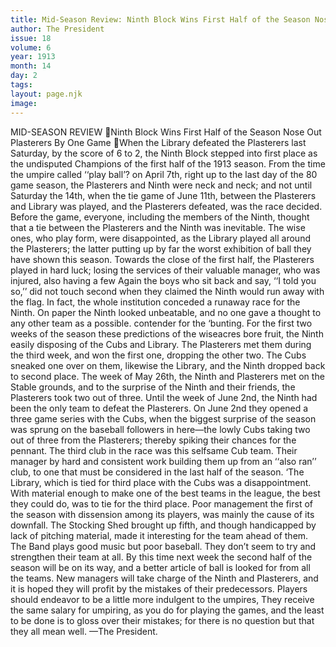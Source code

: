 ```yaml
---
title: Mid-Season Review: Ninth Block Wins First Half of the Season Nose Out Plasterers By One Game
author: The President
issue: 18
volume: 6
year: 1913
month: 14
day: 2
tags:
layout: page.njk
image:
---
```

MID-SEASON REVIEW Ninth Block Wins First Half of the Season Nose Out Plasterers By One Game When the Library defeated the Plasterers last Saturday, by the score of 6 to 2, the Ninth Block stepped into first place as the undisputed Champions of the first half of the 1913 season. From the time the umpire called ‘‘play ball’? on April 7th, right up to the last day of the 80 game season, the Plasterers and Ninth were neck and neck; and not until Saturday the 14th, when the tie game of June 11th, between the Plasterers and Library was played, and the Plasterers defeated, was the race decided. Before the game, everyone, including the members of the Ninth, thought that a tie between the Plasterers and the Ninth was inevitable. The wise ones, who play form, were disappointed, as the Library played all around the Plasterers; the latter putting up by far the worst exhibition of ball they have shown this season. Towards the close of the first half, the Plasterers played in hard luck; losing the services of their valuable manager, who was injured, also having a few Again the boys who sit back and say, ‘‘I told you so,’’ did not touch second when they claimed the Ninth would run away with the flag. In fact, the whole institution conceded a runaway race for the Ninth. On paper the Ninth looked unbeatable, and no one gave a thought to any other team as a possible. contender for the ‘bunting. For the first two weeks of the season these predictions of the wiseacres bore fruit, the Ninth easily disposing of the Cubs and Library. The Plasterers met them during the third week, and won the first one, dropping the other two. The Cubs sneaked one over on them, likewise the Library, and the Ninth dropped back to second place. The week of May 26th, the Ninth and Plasterers met on the Stable grounds, and to the surprise of the Ninth and their friends, the Plasterers took two out of three. Until the week of June 2nd, the Ninth had been the only team to defeat the Plasterers. On June 2nd they opened a three game series with the Cubs, when the biggest surprise of the season was sprung on the baseball followers in here—the lowly Cubs taking two out of three from the Plasterers; thereby spiking their chances for the pennant. The third club in the race was this selfsame Cub team. Their manager by hard and consistent work building them up from an ‘‘also ran’’ club, to one that must be considered in the last half of the season. ‘The Library, which is tied for third place with the Cubs was a disappointment. With material enough to make one of the best teams in the league, the best they could do, was to tie for the third place. Poor management the first of the season with dissension among its players, was mainly the cause of its downfall. The Stocking Shed brought up fifth, and though handicapped by lack of pitching material, made it interesting for the team ahead of them. The Band plays good music but poor baseball. They don’t seem to try and strengthen their team at all. By this time next week the second half of the season will be on its way, and a better article of ball is looked for from all the teams. New managers will take charge of the Ninth and Plasterers, and it is hoped they will profit by the mistakes of their predecessors. Players should endeavor to be a little more indulgent to the umpires, They receive the same salary for umpiring, as you do for playing the games, and the least to be done is to gloss over their mistakes; for there is no question but that they all mean well. —The President. 

